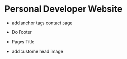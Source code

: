 # Personal Developer Website


- add anchor tags contact page

- Do Footer
- Pages Title
- add custome head image